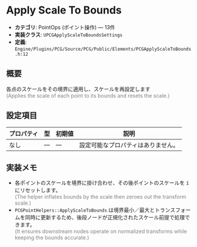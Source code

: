 # Apply Scale To Bounds

- **カテゴリ**: PointOps (ポイント操作) — 13件
- **実装クラス**: `UPCGApplyScaleToBoundsSettings`
- **定義**: `Engine/Plugins/PCG/Source/PCG/Public/Elements/PCGApplyScaleToBounds.h:12`

## 概要

各点のスケールをその境界に適用し、スケールを再設定します<br><span style='color:gray'>(Applies the scale of each point to its bounds and resets the scale.)</span>

## 設定項目

| プロパティ | 型 | 初期値 | 説明 |
| --- | --- | --- | --- |
| なし | — | — | 設定可能なプロパティはありません。 |

## 実装メモ

- 各ポイントのスケールを境界に掛け合わせ、その後ポイントのスケールを `1` にリセットします。<br><span style='color:gray'>(The helper inflates bounds by the scale then zeroes out the transform scale.)</span>
- `PCGPointHelpers::ApplyScaleToBounds` は境界最小／最大とトランスフォームを同時に更新するため、後段ノードが正規化されたスケール前提で処理できます。<br><span style='color:gray'>(It ensures downstream nodes operate on normalized transforms while keeping the bounds accurate.)</span>
